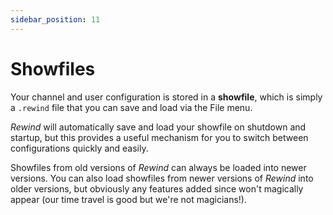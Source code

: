 ```yaml
---
sidebar_position: 11
---
```


# Showfiles

Your channel and user configuration is stored in a **showfile**, which is simply a `.rewind` file
that you can save and load via the File menu.

*Rewind* will automatically save and load your showfile on shutdown and startup, but this provides a
useful mechanism for you to switch between configurations quickly and easily.

Showfiles from old versions of *Rewind* can always be loaded into newer versions. You can also load
showfiles from newer versions of *Rewind* into older versions, but obviously any features added
since won't magically appear (our time travel is good but we're not magicians!).
